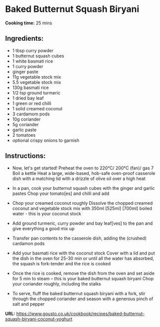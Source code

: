 # Baked Butternut Squash Biryani

**Cooking time:** 25 mins

## Ingredients:

- 1 tbsp curry powder
- 1 butternut squash cubes
- 1 white basmati rice
- 1 curry powder
- ginger paste
- 11g vegetable stock mix
- 5.5 vegetable stock mix
- 130g basmati rice
- 1/2 tsp ground turmeric
- 1 dried bay leaf
- 1 green or red chilli
- 1 solid creamed coconut
- 3 cardamom pods
- 10g coriander
- 5g coriander
- garlic paste
- 2 tomatoes
- optional crispy onions to garnish

## Instructions:

- Now, let's get started!
  Preheat the oven to 220°C/ 200°C (fan)/ gas 7
  Boil a kettle
  Heat a large, wide-based, hob-safe oven-proof casserole dish with a matching lid with a drizzle of olive oil over a high heat

- In a pan, cook your butternut squash cubes with the ginger and garlic pastes
  Chop your tomato[es] and chilli and add

- Chop your creamed coconut roughly
  Dissolve the chopped creamed coconut and vegetable stock mix with 350ml [525ml] [700ml] boiled water - this is your coconut stock

- Add ground turmeric, curry powder and bay leaf[ves] to the pan and give everything a good mix up

- Transfer pan contents to the casserole dish, adding the (crushed) cardamon pods

- Add your basmati rice with the coconut stock
  Cover with a lid and put the dish in the oven for 25-30 min or until all the water has absorbed, the squash is fork-tender and the rice is cooked

- Once the rice is cooked, remove the dish from the oven and set aside for 5 min to steam – this is your baked butternut squash biryani
  Chop your coriander roughly, including the stalks

- To serve, fluff the baked butternut squash biryani with a fork, stir through the chopped coriander and season with a generous pinch of salt and pepper

**URL:** https://www.gousto.co.uk/cookbook/recipes/baked-butternut-squash-biryani-coconut-yoghurt
